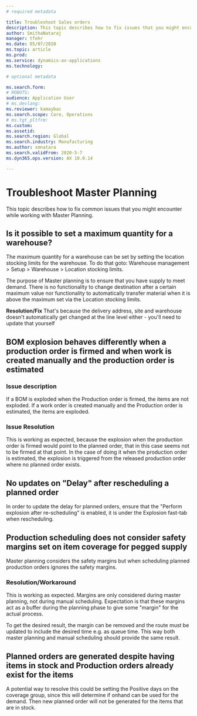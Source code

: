 ```yaml
---
# required metadata

title: Troubleshoot Sales orders
description: This topic describes how to fix issues that you might encounter while working with Master Planning.
author: SmithaNataraj
manager: tfehr
ms.date: 05/07/2020
ms.topic: article
ms.prod: 
ms.service: dynamics-ax-applications
ms.technology: 

# optional metadata

ms.search.form: 
# ROBOTS: 
audience: Application User
# ms.devlang: 
ms.reviewer: kamaybac
ms.search.scope: Core, Operations
# ms.tgt_pltfrm: 
ms.custom: 
ms.assetid: 
ms.search.region: Global
ms.search.industry: Manufacturing
ms.author: smnatara
ms.search.validFrom: 2020-5-7
ms.dyn365.ops.version: AX 10.0.14

---
```

# Troubleshoot Master Planning

This topic describes how to fix common issues that you might encounter while working with Master Planning.

##  Is it possible to set a maximum quantity for a warehouse?
The maximum quantity for a warehouse can be set by setting the location stocking limits for the warehouse. To do that goto: Warehouse management > Setup >  Warehouse > Location stocking limits.

The purpose of Master planning is to ensure that you have supply to meet demand. There is no functionality to change destination after a certain maximum value nor functionality to automatically transfer material when it is above the maximum set via the Location stocking limits.
		
**Resolution/Fix**
That's because the delivery address, site and warehouse doesn't automatically get changed at the line level either - you'll need to update that yourself

## BOM explosion behaves differently when a production order is firmed and when work is created manually and the production order is estimated
### Issue description
If a BOM is exploded when the Production order is firmed, the items are not exploded. If a work order is created manually and the Production order is estimated, the items are exploded.

### Issue Resolution
This is working as expected, because the explosion when the production order is firmed would point to the planned order, that in this case seems not to be firmed at that point. In the case of doing it when the production order is estimated, the explosion is triggered from the released production order where no planned order exists.

## No updates on "Delay" after rescheduling a planned order
In order to update the delay for planned orders, ensure that the "Perform explosion after re-scheduling" is enabled, it is under the Explosion fast-tab when rescheduling.

## Production scheduling does not consider safety margins set on item coverage for pegged supply
Master planning considers the safety margins but when scheduling planned production orders ignores the safety margins.

### Resolution/Workaround
This is working as expected. Margins are only considered during master planning, not during manual scheduling. Expectation is that these margins act as a buffer during the planning phase to give some "margin" for the actual process. 

To get the desired result, the margin can be removed and the route must be updated to include the desired time e.g. as queue time. This way both master planning and manual scheduling should provide the same result.

##  Planned orders are generated despite having items in stock and Production orders already exist for the items
A potential way to resolve this could be setting the Positive days on the coverage group, since this will determine if onhand can be used for the demand. Then new planned order will not be generated for the items that are in stock.




